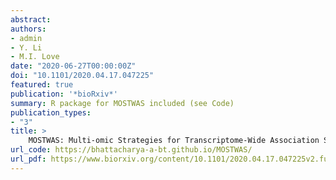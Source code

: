 ```yaml
---
abstract:
authors:
- admin
- Y. Li
- M.I. Love
date: "2020-06-27T00:00:00Z"
doi: "10.1101/2020.04.17.047225"
featured: true
publication: '*bioRxiv*'
summary: R package for MOSTWAS included (see Code)
publication_types:
- "3"
title: >
	MOSTWAS: Multi-omic Strategies for Transcriptome-Wide Association Studies
url_code: https://bhattacharya-a-bt.github.io/MOSTWAS/
url_pdf: https://www.biorxiv.org/content/10.1101/2020.04.17.047225v2.full.pdf
---
```

